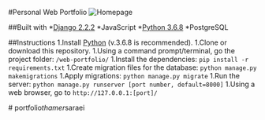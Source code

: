 #Personal Web Portfolio
![Homepage](https://raw.githubusercontent.com/seeej/web-portfolio/master/static/assets/images/PortfolioHomePage.png)

##Built with
*[Django 2.2.2](https://www.djangoproject.com/)
*JavaScript
*[Python 3.6.8](https://www.python.org/)
*PostgreSQL

##Instructions
1.Install [Python](https://www.python.org/) (v.3.6.8 is recommended).
1.Clone or download this repository.
1.Using a command prompt/terminal, go the project folder: `/web-portfolio/`
1.Install the dependencies: 
`pip install -r requirements.txt`
1.Create migration files for the database:
`python manage.py makemigrations`
1.Apply migrations: 
 `python manage.py migrate`
1.Run the server:
`python manage.py runserver [port number, default=8000]`
1.Using a web browser, go to `http://127.0.0.1:[port]/`

#   p o r t f o l i o _ t h a m e r _ s a r a e i 